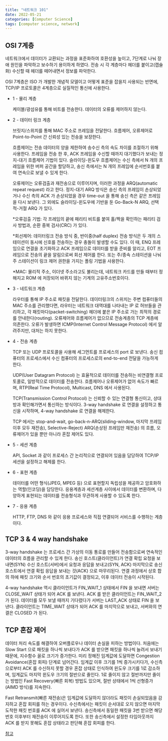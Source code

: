 ```yaml
---
title: "네트워크 101"
date: 2022-05-21
categories: [Computer Science]
tags: [computer science, network]
---
```


## OSI 7계층

네트워크에서 데이터가 교환되는 과정을 표준화하여 호환성을 높이고, 7단계로 나눠 장애 원인을 파악하고 보수하기 용이하게 하였다. 전송 시 각 계층마다 헤더를 붙이고(캡슐화) 수신할 때 헤더를 떼어내면서 정보를 파악한다. 

OSI 7계층은 ISO 가 개발한 개념적 모델이고 어떻게 표준을 잡을지 사용되는 반면에, TCP/IP 프로토콜은 4계층으로 실질적인 통신에 사용한다.


* 1 - 물리 계층

    케이블/광섬유를 통해 비트를 전송한다. 데이터의 오류를 제어하지 않는다.

* 2 - 데이터 링크 계층

    브릿지/스위치를 통해 MAC 주소로 프레임을 전달한다. 흐름제어, 오류제어로 Point-to-Point 간 신뢰성 있는 전송을 보장한다.
    
    흐름제어는 전송 데이터의 양을 제한하여 송수신 측의 속도 차이를 조절하기 위해 사용한다. 프레임을 전송 한 후, ACK 프레임을 수신할 때까지 대기했다가 보내는 정지-대기 흐름제어 기법이 있다. 슬라이딩-윈도우 흐름제어는 수신 측에서 N 개의 프레임을 위한 버퍼 공간을 할당하고, 송신 측에서는 N 개의 프레임에 순서번호를 붙여 연속으로 보낼 수 있게 한다.

    오류제어는 오류검출과 재전송으로 이루어지며, 이러한 과정을 ARQ(automatic repeat request) 라고 한다. 정지-대기 ARQ 방식은 송신 측의 프레임이 손상되었거나 수신 측의 ACK 가 손상되었을 경우 time-out 을 통해 송신 측은 같은 프레임을 다시 보낸다. 그 외에도 슬라이딩-윈도우에 기반을 둔 Go-Back-N ARQ, 선택적-거절 ARQ 가 있다.

    *오류검출 기법: 각 프레임의 끝에 패리티 비트를 붙여 홀/짝을 확인하는 패리티 검사 방법과, 순환 중복 검사(CRC) 가 있다.

    *회선제어: 데이터링크 전송 방식 중, 반이중(half duplex) 전송 방식은 두 개의 스테이션이 동시에 신호를 전송하는 경우 충돌이 발생할 수도 있다. 이 때, ENQ 프레임으로 연결을 초기화하고 ACK 프레임으로 데이터를 받을 준비를 알리고, EOT 프레임으로 전송의 끝을 알림으로써 회선 제어를 한다. 또는 주/종속 스테이션을 나눠 주 스테이션이 링크 제어 권한을 가지는 폴링 기법을 사용한다.

    *MAC: 물리적 주소, 이더넷 주소라고도 불리는데, 네트워크 카드를 만들 때부터 정해지고 ROM 에 저장되어 바뀌지 않는 기계의 고유주소번호이다.
    
* 3 - 네트워크 계층

    라우터를 통해 IP 주소로 패킷을 전달한다. 데이터링크의 스위치는 주변 컴퓨터들의 MAC 주소를 관리했다면, 라우터는 네트워크 대역대를 나타내는 IP 로 허브들을 관리하고, 각 패킷마다(packet-switching) 헤더에 붙은 IP 주소로 가는 최적의 경로를 안내한다(routing). 오류제어와 흐름제어가 없으므로 전송계층의 TCP 계층에 의존한다. 오류가 발생하면 ICMP(Internet Control Message Protocol) 에서 알려주지만, 대처는 하지 못한다. 

* 4 - 전송 계층

    TCP 또는 UDP 프로토콜을 사용해 세그먼트를 프로세스의 port 로 보낸다. 송신 컴퓨터의 프로세스에서 수신 컴퓨터의 프로세스로의 end-to-end 전달을 가능하게 한다.

    UDP(User Datagram Protocol) 는 효율적으로 데이터를 전송하는 비연결형 프로토콜로, 일방적으로 데이터를 전송한다. 흐름제어나 오류제어가 없어 속도가 빠르며, RTP(Real Time Protocol), Multicast, DNS 에서 사용된다.

    TCP(Transmission Control Protocol) 는 신뢰할 수 있는 연결형 통신이고, 상대방과 확인해가면서 통신하는 방식이다. 3-way handshake 로 연결을 설정하고 통신을 시작하며, 4-way handshake 로 연결을 해제한다. 

    TCP 에서는 stop-and-wait, go-back-n-ARQ(sliding-window, 마지막 프레임 이후 모두 재전송), Selective-Reject) ARQ(손상된 프레임만 재전송) 의 흐름, 오류제어가 있을 뿐만 아니라 혼잡 제어도 있다. 

* 5 - 세션 계층

    API, Socket 과 같이 프로세스 간 논리적으로 연결되어 있음을 담당하여 TCP/IP 세션을 설정하고 해제를 한다. 

* 6 - 표현 계층

    데이터를 어떤 형식(JPEG, MPEG 등) 으로 표현할지 독립성을 제공하고 암호화하는 역할(인코딩)을 담당한다. 응용계층과 세션계층 사이에서 데이터를 변환하며, 다양하게 표현되는 데이터를 전송형식과 무관하게 사용할 수 있도록 한다. 

* 7 - 응용 계층

    HTTP, FTP, DNS 와 같이 응용 프로세스와 직접 연결되어 서비스를 수행하는 계층이다.

## TCP 3 & 4 way handshake

3-way handshake 는 프로세스 간 가상의 이동 통로를 만들어 전송함으로써 연속적인 데이터의 흐름을 관리할 수 있게 한다. 송신 호스트(클라이언트)가 연결 확립 요청을 보내면(SYN) 수신 호스트(서버)에서 요청과 응답을 보내고(SYN, ACK) 마지막으로 송신 호스트에서 연결 확립 응답을 보내는 것(ACK) 으로 마무리된다. 연결 과정에서 상호 합의 하에 패킷 크기와 순서 번호의 초기값이 결정되고, 이후 데이터 전송이 시작된다.

4-way handshake 역시 클라이언트가 FIN_WAIT_1 상태에서 FIN 을 보내면 서버는 CLOSE_WAIT 상태가 되어 ACK 를 보낸다. ACK 를 받은 클라이언트는 FIN_WAIT_2 가 된다. 데이터를 모두 보낼 때까지 기다렸다가 서버는 LAST_ACK 상태로 FIN 을 보낸다. 클라이언트는 TIME_WAIT 상태가 되어 ACK 를 마지막으로 보내고, 서버와의 연결은 CLOSED 가 된다.

## TCP 혼잡 제어

데이터 처리 속도를 해결하여 오버플로우나 데이터 손실을 피하는 방법이다. 처음에는 Slow Start 으로 패킷을 하나씩 보내다가 ACK 를 받으면 패킷을 하나씩 늘려서 보내기 때문에, 지수함수 꼴로 크기가 증가한다. 미리 정해진 임계값에 도달하면 Congestion Avoidance(혼잡 회피) 단계로 넘어간다. 임계값 이후 크기를 1씩 증가시키다가, 수신측으로부터 ACK 를 수신하지 못할 경우 혼잡 상태로 인식하여 윈도우 크기를 1로 감소하며, 임계값도 마지막 윈도우 크기의 절반으로 줄인다. 1로 줄이지 않고 절반까지만 줄이는 방법인 Fast Recovery(빠른 회복) 방법도 있으며, 절반 상태에서 1씩 선형증가(AIMD 방식)를 지속한다. 

Fast Retransmit(빠른 재전송)은 임계값에 도달하지 않더라도 패킷이 손실되었음을 감지하고 혼잡 회피를 하는 경우이다. 수신측에서는 패킷이 순서대로 오지 않으면 마지막 도착한 패킷 번호를 ACK 에 실어서 보낸다. 송신측에서 동일한 패킷을 3번 받으면 해당 번호 이후부터 재전송이 이루어지도록 한다. 또한 송신측에서 설정한 타임아웃까지 ACK 를 받지 못해도 혼잡 상태라고 판단해 혼잡 회피를 한다.

[참고](https://github.com/WooVictory/Ready-For-Tech-Interview/blob/master/Network/TCP.md)
